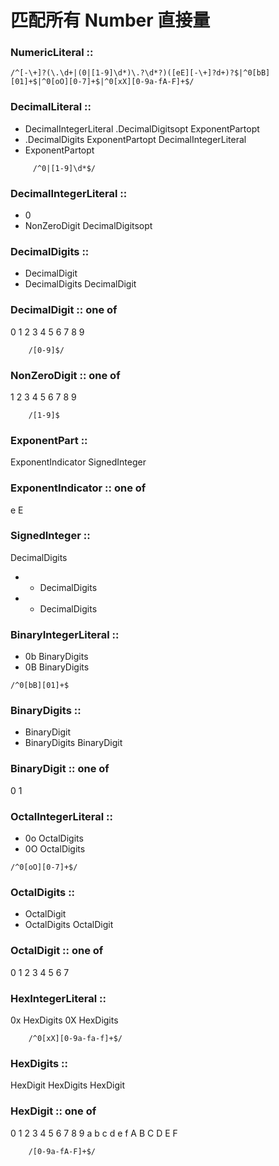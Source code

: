  # 匹配所有 Number 直接量

### NumericLiteral ::
```
/^[-\+]?(\.\d+|(0|[1-9]\d*)\.?\d*?)([eE][-\+]?d+)?$|^0[bB][01]+$|^0[oO][0-7]+$|^0[xX][0-9a-fA-F]+$/
```

### DecimalLiteral ::

- DecimalIntegerLiteral .DecimalDigitsopt ExponentPartopt
- .DecimalDigits ExponentPartopt DecimalIntegerLiteral
- ExponentPartopt

```
     /^0|[1-9]\d*$/
```

### DecimalIntegerLiteral ::

- 0
- NonZeroDigit DecimalDigitsopt

### DecimalDigits ::

- DecimalDigit
- DecimalDigits DecimalDigit

### DecimalDigit :: one of

0 1 2 3 4 5 6 7 8 9

```
    /[0-9]$/
```

### NonZeroDigit :: one of

1 2 3 4 5 6 7 8 9

```
    /[1-9]$
```

### ExponentPart ::

ExponentIndicator SignedInteger

### ExponentIndicator :: one of

e E

### SignedInteger ::

DecimalDigits

- - DecimalDigits
- - DecimalDigits

### BinaryIntegerLiteral ::

- 0b BinaryDigits
- 0B BinaryDigits

```
/^0[bB][01]+$
```

### BinaryDigits ::

- BinaryDigit
- BinaryDigits BinaryDigit

### BinaryDigit :: one of

0 1

### OctalIntegerLiteral ::

- 0o OctalDigits
- 0O OctalDigits

```
/^0[oO][0-7]+$/
```

### OctalDigits ::

- OctalDigit
- OctalDigits OctalDigit

### OctalDigit :: one of

0 1 2 3 4 5 6 7

### HexIntegerLiteral ::

0x HexDigits
0X HexDigits

```
    /^0[xX][0-9a-fa-f]+$/
```

### HexDigits ::

HexDigit
HexDigits HexDigit

### HexDigit :: one of

0 1 2 3 4 5 6 7 8 9 a b c d e f A B C D E F

```
    /[0-9a-fA-F]+$/
```